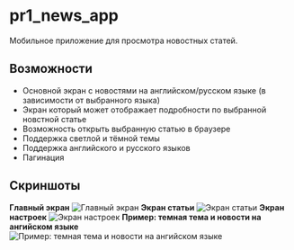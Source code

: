 # pr1_news_app

Мобильное приложение для просмотра новостных статей.

## Возможности

- Основной экран с новостями на английском/русском языке (в зависимости от выбранного языка)
- Экран который может отображает подробности по выбранной новстной статье
- Возможность открыть выбранную статью в браузере
- Поддержка светлой и тёмной темы
- Поддержка английского и русского языков
- Пагинация

## Скриншоты

**Главный экран**
![Главный экран](screenshots/readme/news_screen.png)
**Экран статьи**
![Экран статьи](screenshots/readme/article_screen.png)
**Экран настроек**
![Экран настроек](screenshots/readme/settings_screen.png)
**Пример: темная тема и новости на ангийском языке**
![Пример: темная тема и новости на ангийском языке](screenshots/readme/dark_theme_eng.png)